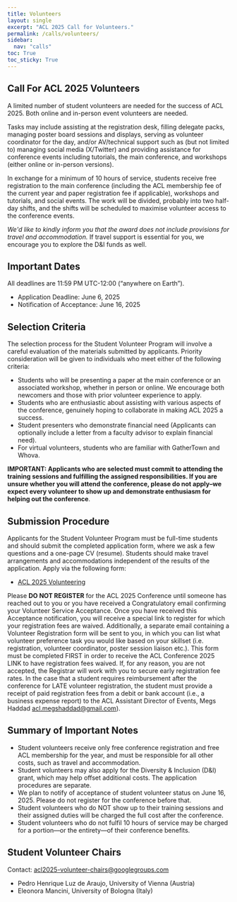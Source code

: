 ```yaml
---
title: Volunteers
layout: single
excerpt: "ACL 2025 Call for Volunteers."
permalink: /calls/volunteers/
sidebar:
  nav: "calls"
toc: True
toc_sticky: True
---
```


## Call For ACL 2025 Volunteers


A limited number of student volunteers are needed for the success of ACL 2025. Both online and in-person event volunteers are needed.


Tasks may include assisting at the registration desk, filling delegate packs, managing poster board sessions and displays, serving as volunteer coordinator for the day, and/or AV/technical support such as (but not limited to) managing social media (X/Twitter) and providing assistance for conference events including tutorials, the main conference, and workshops (either online or in-person versions).


In exchange for a minimum of 10 hours of service, students receive free registration to the main conference (including the ACL membership fee of the current year and paper registration fee if applicable), workshops and tutorials, and social events. The work will be divided, probably into two half-day shifts, and the shifts will be scheduled to maximise volunteer access to the conference events.


*We'd like to kindly inform you that the award does not include provisions for travel and accommodation.* If travel support is essential for you, we encourage you to explore the D&I funds as well.




## Important Dates


All deadlines are 11:59 PM UTC-12:00 (“anywhere on Earth”).


- Application Deadline: June 6, 2025
- Notification of Acceptance: June 16, 2025


## Selection Criteria


The selection process for the Student Volunteer Program will involve a careful evaluation of the materials submitted by applicants. Priority consideration will be given to individuals who meet either of the following criteria:


- Students who will be presenting a paper at the main conference or an associated workshop, whether in person or online. We encourage both newcomers and those with prior volunteer experience to apply.
- Students who are enthusiastic about assisting with various aspects of the conference, genuinely hoping to collaborate in making ACL 2025 a success.
- Student presenters who demonstrate financial need (Applicants can optionally include a letter from a faculty advisor to explain financial need).
- For virtual volunteers, students who are familiar with GatherTown and Whova.


**IMPORTANT: Applicants who are selected must commit to attending the training sessions and fulfilling the assigned responsibilities. If you are unsure whether you will attend the conference, please do not apply–we expect every volunteer to show up and demonstrate enthusiasm for helping out the conference**.


## Submission Procedure


Applicants for the Student Volunteer Program must be full-time students and should submit the completed application form, where we ask a few questions and a one-page CV (resume). Students should make travel arrangements and accommodations independent of the results of the application. Apply via the following form:


- [ACL 2025 Volunteering](https://forms.gle/THCSnxw8dte34Wbu5)


Please **DO NOT REGISTER** for the ACL 2025 Conference until someone has reached out to you or you have received a Congratulatory email confirming your Volunteer Service Acceptance. Once you have received this Acceptance notification, you will receive a special link to register for which your registration fees are waived. Additionally, a separate email containing a Volunteer Registration form will be sent to you, in which you can list what volunteer preference task you would like based on your skillset (i.e. registration, volunteer coordinator, poster session liaison etc.). This form must be completed FIRST in order to receive the ACL Conference 2025 LINK to have registration fees waived. If, for any reason, you are not accepted, the Registrar will work with you to secure early registration fee rates.
In the case that a student requires reimbursement after the conference for LATE volunteer registration, the student must provide a receipt of paid registration fees from a debit or bank account (i.e., a business expense report) to the ACL Assistant Director of Events, Megs Haddad <a href="mailto:acl.megshaddad@gmail.com">acl.megshaddad@gmail.com</a>).


## Summary of Important Notes
- Student volunteers receive only free conference registration and free ACL membership for the year, and must be responsible for all other costs, such as travel and accommodation.
- Student volunteers may also apply for the Diversity & Inclusion (D&I) grant, which may help offset additional costs. The application procedures are separate.
- We plan to notify of acceptance of student volunteer status on June 16, 2025. Please do not register for the conference before that.
- Student volunteers who do NOT show up to their training sessions and their assigned duties will be charged the full cost after the conference.
- Student volunteers who do not fulfil 10 hours of service may be charged for a portion—or the entirety—of their conference benefits.


## Student Volunteer Chairs


Contact: acl2025-volunteer-chairs@googlegroups.com


- Pedro Henrique Luz de Araujo, University of Vienna (Austria)
- Eleonora Mancini, University of Bologna (Italy)
